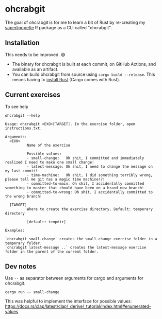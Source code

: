 
# ohcrabgit

<!-- badges: start -->
<!-- badges: end -->

The goal of ohcrabgit is for me to learn a bit of Rust by re-creating my [saperlipopette](https://docs.ropensci.org/saperlipopette/) R package as a CLI called "ohcrabgit".

## Installation

This needs to be improved. :sweat_smile:

- The binary for ohcrabgit is built at each commit, on GitHub Actions, and available as an artifact.
- You can build ohcrabgit from source using `cargo build --release`. This means having to [install Rust](https://doc.rust-lang.org/book/ch01-01-installation.html) (Cargo comes with Rust).

## Current exercises

To see help

```
ohcrabgit --help
```

```
Usage: ohcrabgit <EXO>[TARGET]. In the exercise folder, open instructions.txt.

Arguments:
  <EXO>
          Name of the exercise

          Possible values:
          - small-change:   Oh shit, I committed and immediately realized I need to make one small change!
          - latest-message: Oh shit, I need to change the message on my last commit!
          - time-machine:   Oh shit, I did something terribly wrong, please tell me git has a magic time machine!?!
          - committed-to-main: Oh shit, I accidentally committed something to master that should have been on a brand new branch!
          - committed-to-wrong: Oh shit, I accidentally committed to the wrong branch!

  [TARGET]
          Where to create the exercise directory. Default: temporary directory
          
          [default: tempdir]

Examples:

`ohcrabgit small-change` creates the small-change exercise folder in a temporary folder.
`ohcrabgit latest-message ..` creates the latest-message exercise folder in the parent of the current folder.
```

## Dev notes

Use `--` as separator between arguments for cargo and arguments for ohcrabgit.

```
cargo run -- small-change
```

This was helpful to implement the interface for possible values: https://docs.rs/clap/latest/clap/_derive/_tutorial/index.html#enumerated-values
